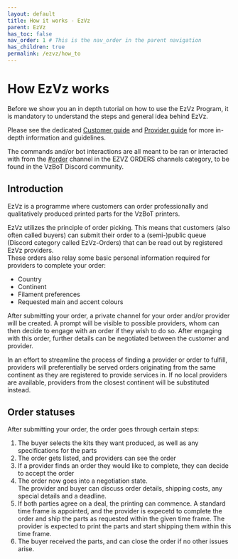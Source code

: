 ```yaml
---
layout: default
title: How it works - EzVz
parent: EzVz
has_toc: false
nav_order: 1 # This is the nav_order in the parent navigation
has_children: true
permalink: /ezvz/how_to
---
```


# How EzVz works

Before we show you an in depth tutorial on how to use the EzVz Program, it is mandatory to understand the steps and general idea behind EzVz.

Please see the dedicated [Customer guide](/ezvz/how_to/customers) and [Provider guide](/ezvz/how_to/providers) for more in-depth information and guidelines.

The commands and/or bot interactions are all meant to be ran or interacted with from the [#order](https://discordapp.com/channels/829828765512106054/1101218598858543205) channel in the EZVZ ORDERS channels category, to be found in the VzBoT Discord community.

## Introduction

EzVz is a programme where customers can order professionally and qualitatively produced printed parts for the VzBoT printers. 

EzVz utilizes the principle of order picking. This means that customers (also often called buyers) can submit their order to a (semi-)public queue (Discord category called EzVz-Orders) that can be read out by registered EzVz providers.  
These orders also relay some basic personal information required for providers to complete your order:

* Country
* Continent
* Filament preferences
* Requested main and accent colours

After submitting your order, a private channel for your order and/or provider will be created. A prompt will be visible to possible providers, whom can then decide to engage with an order if they wish to do so. After engaging with this order, further details can be negotiated between the customer and provider.  

In an effort to streamline the process of finding a provider or order to fulfill, providers will preferentially be served orders originating from the same continent as they are registered to provide services in. If no local providers are available, providers from the closest continent will be substituted instead.

## Order statuses

After submitting your order, the order goes through certain steps:

1. The buyer selects the kits they want produced, as well as any specifications for the parts
2. The order gets listed, and providers can see the order
3. If a provider finds an order they would like to complete, they can decide to accept the order
4. The order now goes into a negotiation state.  
    The provider and buyer can discuss order details, shipping costs, any special details and a deadline.
5. If both parties agree on a deal, the printing can commence. A standard time frame is appointed, and the provider is expecetd to complete the order and ship the parts as requested within the given time frame. The provider is expected to print the parts and start shipping them within this time frame.
6. The buyer received the parts, and can close the order if no other issues arise.
